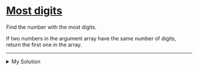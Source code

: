 # [Most digits](https://www.codewars.com/kata/58daa7617332e59593000006)

Find the number with the most digits.

If two numbers in the argument array have the same number of digits, return the first one in the array.

---

<details><summary>My Solution</summary>

```js
function findLongest(array) {
  return array.sort((a, b) => b.toString().length - a.toString().length)[0]
}
```

</details>
